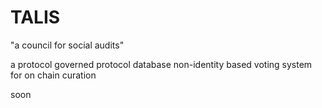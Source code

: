 # TALIS

"a council for social audits"

a protocol governed protocol database
non-identity based voting system for on chain curation

soon
